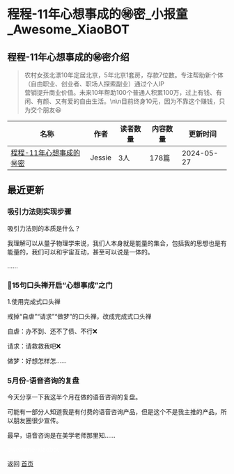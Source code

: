 # 程程-11年心想事成的㊙️密_小报童_Awesome_XiaoBOT

## 程程-11年心想事成的㊙️密介绍
> 农村女孩北漂10年定居北京，5年北京1套房，存款7位数。专注帮助新个体（自由职业、创业者、职场人探索副业）通过个人IP  
营销提升商业价值。未来10年帮助100个普通人积累100万，过上有钱、有闲、有颜、又有爱的自由生活。\n\n目前终身10元，因为不靠这个赚钱，只为交个朋友😆  
  


|名称|作者|读者数量|内容数量|更新时间|
|---|---|---|---|---|
|[程程-11年心想事成的㊙️密](https://xiaobot.net/p/Jessie20240412?refer=0b133df9-27dc-423b-8101-639049001c13)|Jessie|3人|178篇|2024-05-27|

## 最近更新
### 吸引力法则实现步骤

吸引力法则的本质是什么？

我理解可以从量子物理学来说，我们人本身就是能量的集合，包括我的思想也是有能量的，我们可以和宇宙互动，甚至可以说是一体的。

......

### 🧲15句口头禅开启“心想事成”之门

1.使用完成式口头禅

戒掉“自虐”“请求”“做梦”的口头禅，改成完成式口头禅

自虐：办不到、还不了债、不行❌

请求：请救救我吧❌

做梦：好想怎样怎......

### 5月份-语音咨询的复盘

今天分享一下我这半个月在做的语音咨询的复盘。

可能有一部分人知道我是有付费的语音咨询产品，但是这个不是我主推的产品，所以朋友圈很少宣传。

最早，语音咨询是在美学老师那里知......


<a href="https://github.com/Reno9527/awesome-xiaobot" style="color: white; text-decoration: none;">awesome-xiaobot</a>

返回 [首页](../README.md)
